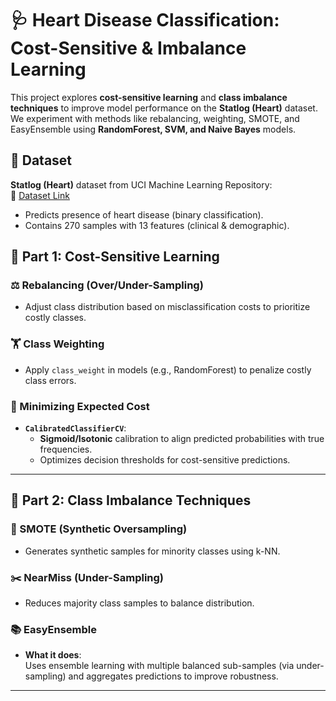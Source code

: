 # 🩺 Heart Disease Classification: Cost-Sensitive & Imbalance Learning

This project explores **cost-sensitive learning** and **class imbalance techniques** to improve model performance on the **Statlog (Heart)** dataset. We experiment with methods like rebalancing, weighting, SMOTE, and EasyEnsemble using **RandomForest, SVM, and Naive Bayes** models.

## 📁 Dataset
**Statlog (Heart)** dataset from UCI Machine Learning Repository:  
🔗 [Dataset Link](https://archive.ics.uci.edu/dataset/145/statlog+heart)  
- Predicts presence of heart disease (binary classification).
- Contains 270 samples with 13 features (clinical & demographic).

## 🧪 Part 1: Cost-Sensitive Learning

### ⚖️ Rebalancing (Over/Under-Sampling)
- Adjust class distribution based on misclassification costs to prioritize costly classes.

### 🏋️ Class Weighting
- Apply `class_weight` in models (e.g., RandomForest) to penalize costly class errors.

### 🎯 Minimizing Expected Cost
- **`CalibratedClassifierCV`**:
  - **Sigmoid/Isotonic** calibration to align predicted probabilities with true frequencies.
  - Optimizes decision thresholds for cost-sensitive predictions.

---

## 🧬 Part 2: Class Imbalance Techniques

### 🌟 SMOTE (Synthetic Oversampling)
- Generates synthetic samples for minority classes using k-NN.

### ✂️ NearMiss (Under-Sampling)
- Reduces majority class samples to balance distribution.

### 📚 EasyEnsemble
- **What it does**:  
  Uses ensemble learning with multiple balanced sub-samples (via under-sampling) and aggregates predictions to improve robustness.

---
